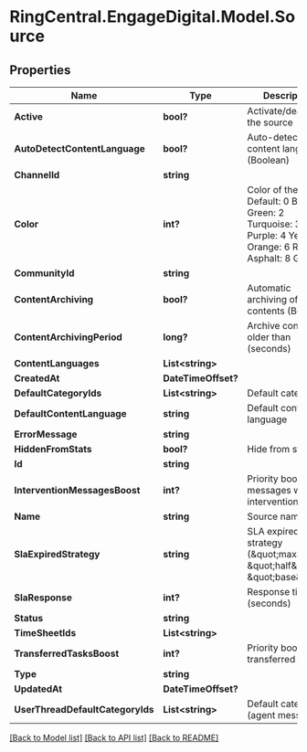 # RingCentral.EngageDigital.Model.Source
## Properties

Name | Type | Description | Notes
------------ | ------------- | ------------- | -------------
**Active** | **bool?** | Activate/deactivate the source | [optional] 
**AutoDetectContentLanguage** | **bool?** | Auto-detect content language (Boolean) | [optional] 
**ChannelId** | **string** |  | [optional] 
**Color** | **int?** | Color of the icon: Default: 0 Blue: 1 Green: 2 Turquoise: 3 Purple: 4 Yellow: 5 Orange: 6 Red: 7 Asphalt: 8 Grey: 9 | [optional] 
**CommunityId** | **string** |  | [optional] 
**ContentArchiving** | **bool?** | Automatic archiving of old contents (Boolean) | [optional] 
**ContentArchivingPeriod** | **long?** | Archive contents older than (seconds) | [optional] 
**ContentLanguages** | **List&lt;string&gt;** |  | [optional] 
**CreatedAt** | **DateTimeOffset?** |  | [optional] 
**DefaultCategoryIds** | **List&lt;string&gt;** | Default categories | [optional] 
**DefaultContentLanguage** | **string** | Default content language | [optional] 
**ErrorMessage** | **string** |  | [optional] 
**HiddenFromStats** | **bool?** | Hide from statistics | [optional] 
**Id** | **string** |  | [optional] 
**InterventionMessagesBoost** | **int?** | Priority boost of messages with intervention | [optional] 
**Name** | **string** | Source name | [optional] 
**SlaExpiredStrategy** | **string** | SLA expired strategy (\&quot;max\&quot;, \&quot;half\&quot; or \&quot;base\&quot;) | [optional] 
**SlaResponse** | **int?** | Response time (seconds) | [optional] 
**Status** | **string** |  | [optional] 
**TimeSheetIds** | **List&lt;string&gt;** |  | [optional] 
**TransferredTasksBoost** | **int?** | Priority boost of transferred tasks | [optional] 
**Type** | **string** |  | [optional] 
**UpdatedAt** | **DateTimeOffset?** |  | [optional] 
**UserThreadDefaultCategoryIds** | **List&lt;string&gt;** | Default categories (agent messages) | [optional] 

[[Back to Model list]](../README.md#documentation-for-models) [[Back to API list]](../README.md#documentation-for-api-endpoints) [[Back to README]](../README.md)

